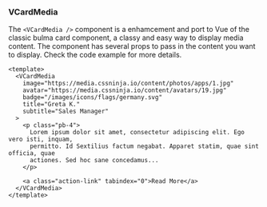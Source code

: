### VCardMedia

The `<VCardMedia />` component is a enhamcement and port to Vue
of the classic bulma card component, a classy and easy way
to display media content. The component has several props
to pass in the content you want to display.
Check the code example for more details.

<!--code-->

```vue
<template>
  <VCardMedia
    image="https://media.cssninja.io/content/photos/apps/1.jpg"
    avatar="https://media.cssninja.io/content/avatars/19.jpg"
    badge="/images/icons/flags/germany.svg"
    title="Greta K."
    subtitle="Sales Manager"
  >
    <p class="pb-4">
      Lorem ipsum dolor sit amet, consectetur adipiscing elit. Ego vero isti, inquam,
      permitto. Id Sextilius factum negabat. Apparet statim, quae sint officia, quae
      actiones. Sed hoc sane concedamus...
    </p>

    <a class="action-link" tabindex="0">Read More</a>
  </VCardMedia>
</template>
```

<!--/code-->
